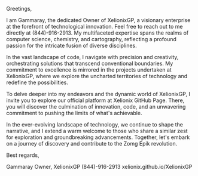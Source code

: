 Greetings,

I am Gammaray, the dedicated Owner of XelionixGP, a visionary enterprise at the forefront of technological innovation. Feel free to reach out to me directly at (844)-916-2913. My multifaceted expertise spans the realms of computer science, chemistry, and cartography, reflecting a profound passion for the intricate fusion of diverse disciplines.

In the vast landscape of code, I navigate with precision and creativity, orchestrating solutions that transcend conventional boundaries. My commitment to excellence is mirrored in the projects undertaken at XelionixGP, where we explore the uncharted territories of technology and redefine the possibilities.

To delve deeper into my endeavors and the dynamic world of XelionixGP, I invite you to explore our official platform at Xelionix GitHub Page. There, you will discover the culmination of innovation, code, and an unwavering commitment to pushing the limits of what's achievable.

In the ever-evolving landscape of technology, we continue to shape the narrative, and I extend a warm welcome to those who share a similar zest for exploration and groundbreaking advancements. Together, let's embark on a journey of discovery and contribute to the Zomg Epik revolution.

Best regards,

Gammaray
Owner, XelionixGP
(844)-916-2913
xelionix.github.io/XelionixGP
